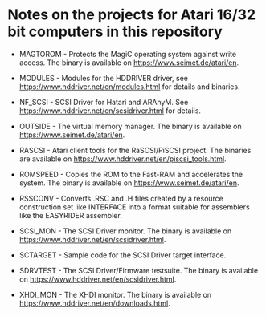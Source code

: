 # Notes on the projects for Atari 16/32 bit computers in this repository

- MAGTOROM - Protects the MagiC operating system against write access. The binary is available on https://www.seimet.de/atari/en.

- MODULES - Modules for the HDDRIVER driver, see https://www.hddriver.net/en/modules.html for details and binaries.

- NF_SCSI - SCSI Driver for Hatari and ARAnyM. See https://www.hddriver.net/en/scsidriver.html for details.

- OUTSIDE - The virtual memory manager. The binary is available on https://www.seimet.de/atari/en.

- RASCSI - Atari client tools for the RaSCSI/PiSCSI project. The binaries are available on https://www.hddriver.net/en/piscsi_tools.html.

- ROMSPEED - Copies the ROM to the Fast-RAM and accelerates the system. The binary is available on https://www.seimet.de/atari/en.

- RSSCONV - Converts .RSC and .H files created by a resource construction set like INTERFACE into a format suitable for assemblers like the EASYRIDER assembler.

- SCSI_MON - The SCSI Driver monitor. The binary is available on https://www.hddriver.net/en/scsidriver.html.

- SCTARGET - Sample code for the SCSI Driver target interface.

- SDRVTEST - The SCSI Driver/Firmware testsuite. The binary is available on https://www.hddriver.net/en/scsidriver.html.

- XHDI_MON - The XHDI monitor. The binary is available on https://www.hddriver.net/en/downloads.html.
